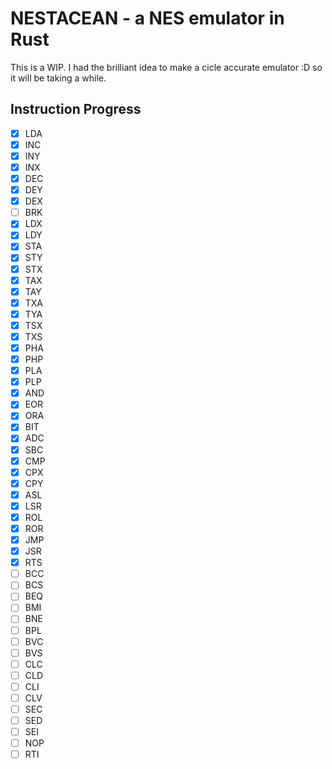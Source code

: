 # NESTACEAN - a NES emulator in Rust

This is a WIP. I had the brilliant idea to make a cicle accurate emulator :D so it will be taking a while.

## Instruction Progress

- [x] LDA
- [x] INC 
- [x] INY
- [x] INX
- [x] DEC
- [x] DEY
- [x] DEX
- [ ] BRK
- [x] LDX
- [x] LDY
- [x] STA
- [x] STY
- [x] STX
- [x] TAX
- [x] TAY
- [x] TXA
- [x] TYA
- [x] TSX
- [x] TXS
- [x] PHA
- [x] PHP
- [x] PLA
- [x] PLP
- [x] AND
- [x] EOR 
- [x] ORA
- [x] BIT 
- [x] ADC
- [x] SBC
- [x] CMP
- [x] CPX
- [x] CPY
- [x] ASL
- [x] LSR
- [x] ROL
- [x] ROR
- [x] JMP
- [x] JSR
- [x] RTS
- [ ] BCC
- [ ] BCS
- [ ] BEQ
- [ ] BMI
- [ ] BNE
- [ ] BPL
- [ ] BVC
- [ ] BVS
- [ ] CLC
- [ ] CLD
- [ ] CLI
- [ ] CLV
- [ ] SEC
- [ ] SED
- [ ] SEI
- [ ] NOP
- [ ] RTI
